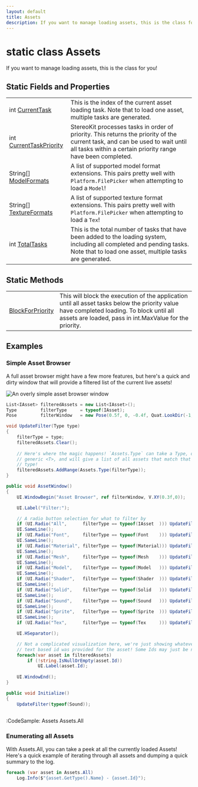 ```yaml
---
layout: default
title: Assets
description: If you want to manage loading assets, this is the class for you!
---
```

# static class Assets

If you want to manage loading assets, this is the class for
you!

## Static Fields and Properties

|  |  |
|--|--|
|int [CurrentTask]({{site.url}}/Pages/Reference/Assets/CurrentTask.html)|This is the index of the current asset loading task. Note that to load one asset, multiple tasks are generated.|
|int [CurrentTaskPriority]({{site.url}}/Pages/Reference/Assets/CurrentTaskPriority.html)|StereoKit processes tasks in order of priority. This returns the priority of the current task, and can be used to wait until all tasks within a certain priority range have been completed.|
|String[] [ModelFormats]({{site.url}}/Pages/Reference/Assets/ModelFormats.html)|A list of supported model format extensions. This pairs pretty well with `Platform.FilePicker` when attempting to load a `Model`!|
|String[] [TextureFormats]({{site.url}}/Pages/Reference/Assets/TextureFormats.html)|A list of supported texture format extensions. This pairs pretty well with `Platform.FilePicker` when attempting to load a `Tex`!|
|int [TotalTasks]({{site.url}}/Pages/Reference/Assets/TotalTasks.html)|This is the total number of tasks that have been added to the loading system, including all completed and pending tasks. Note that to load one asset, multiple tasks are generated.|

## Static Methods

|  |  |
|--|--|
|[BlockForPriority]({{site.url}}/Pages/Reference/Assets/BlockForPriority.html)|This will block the execution of the application until all asset tasks below the priority value have completed loading. To block until all assets are loaded, pass in int.MaxValue for the priority.|

## Examples

### Simple Asset Browser
A full asset browser might have a few more features, but here's a quick
and dirty window that will provide a filtered list of the current
live assets!

![An overly simple asset browser window]({{site.screen_url}}/TinyAssetBrowser.jpg)
```csharp
List<IAsset> filteredAssets = new List<IAsset>();
Type         filterType     = typeof(IAsset);
Pose         filterWindow   = new Pose(0.5f, 0, -0.4f, Quat.LookDir(-1, 0, 1));

void UpdateFilter(Type type)
{
	filterType = type;
	filteredAssets.Clear();
	
	// Here's where the magic happens! `Assets.Type` can take a Type, or a
	// generic <T>, and will give a list of all assets that match that
	// type!
	filteredAssets.AddRange(Assets.Type(filterType));
}

public void AssetWindow()
{
	UI.WindowBegin("Asset Browser", ref filterWindow, V.XY(0.3f,0));

	UI.Label("Filter:");

	// A radio button selection for what to filter by
	if (UI.Radio("All",      filterType == typeof(IAsset  ))) UpdateFilter(typeof(IAsset));
	UI.SameLine();
	if (UI.Radio("Font",     filterType == typeof(Font    ))) UpdateFilter(typeof(Font));
	UI.SameLine();
	if (UI.Radio("Material", filterType == typeof(Material))) UpdateFilter(typeof(Material));
	UI.SameLine();
	if (UI.Radio("Mesh",     filterType == typeof(Mesh    ))) UpdateFilter(typeof(Mesh));
	UI.SameLine();
	if (UI.Radio("Model",    filterType == typeof(Model   ))) UpdateFilter(typeof(Model));
	UI.SameLine();
	if (UI.Radio("Shader",   filterType == typeof(Shader  ))) UpdateFilter(typeof(Shader));
	UI.SameLine();
	if (UI.Radio("Solid",    filterType == typeof(Solid   ))) UpdateFilter(typeof(Solid));
	UI.SameLine();
	if (UI.Radio("Sound",    filterType == typeof(Sound   ))) UpdateFilter(typeof(Sound));
	UI.SameLine();
	if (UI.Radio("Sprite",   filterType == typeof(Sprite  ))) UpdateFilter(typeof(Sprite));
	UI.SameLine();
	if (UI.Radio("Tex",      filterType == typeof(Tex     ))) UpdateFilter(typeof(Tex));

	UI.HSeparator();

	// Not a complicated visualization here, we're just showing whatever
	// text based id was provided for the asset! Some Ids may just be null.
	foreach(var asset in filteredAssets)
		if (!string.IsNullOrEmpty(asset.Id))
			UI.Label(asset.Id);
	
	UI.WindowEnd();
}

public void Initialize()
{
	UpdateFilter(typeof(Sound));
	
```
:CodeSample: Assets Assets.All
### Enumerating all Assets
With Assets.All, you can take a peek at all the currently loaded
Assets! Here's a quick example of iterating through all assets and
dumping a quick summary to the log.
```csharp
foreach (var asset in Assets.All)
	Log.Info($"{asset.GetType().Name} - {asset.Id}");
```

